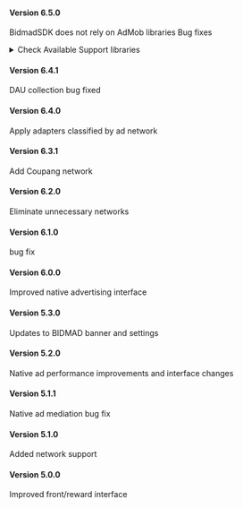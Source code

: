 #### Version 6.5.0
BidmadSDK does not rely on AdMob libraries
Bug fixes

<details>
<summary>Check Available Support libraries</summary>
<div markdown="1">
<li>AdMob Adapter - 10.12.0.1</li>
<li>AdManager Adapter - 10.12.0.1</li>
<li>AdColony Adapter - 4.9.0.1</li>
<li>AppLovin Adapter - 11.11.3.1</li>
<li>ADOP Adapter - 1.0.0.1</li>
<li>Coupang Adapter - 1.0.0.1</li>
<li>Fyber Adapter - 8.2.4.1</li>
<li>IronSource Adapter - 7.5.0.0.1</li>
<li>Pangle Adapter - 5.3.1.0.1</li>
<li>PubMatic Adapter - 3.2.0.1</li>
<li>Teads Adapter - 5.0.27.1</li>
<li>UnityAds Adapter - 4.8.0.1</li>
<li>Vungle Adapter - 7.1.0.1</li>
</div>
</details>

#### Version 6.4.1
DAU collection bug fixed

#### Version 6.4.0
Apply adapters classified by ad network

#### Version 6.3.1
Add Coupang network

#### Version 6.2.0
Eliminate unnecessary networks

#### Version 6.1.0
bug fix

#### Version 6.0.0
Improved native advertising interface

#### Version 5.3.0
Updates to BIDMAD banner and settings

#### Version 5.2.0
Native ad performance improvements and interface changes

#### Version 5.1.1
Native ad mediation bug fix

#### Version 5.1.0
Added network support

#### Version 5.0.0
Improved front/reward interface
